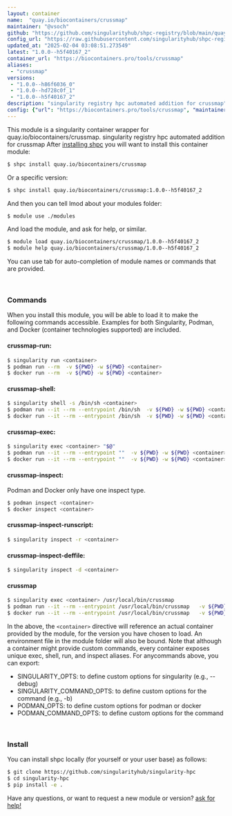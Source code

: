 ```yaml
---
layout: container
name:  "quay.io/biocontainers/crussmap"
maintainer: "@vsoch"
github: "https://github.com/singularityhub/shpc-registry/blob/main/quay.io/biocontainers/crussmap/container.yaml"
config_url: "https://raw.githubusercontent.com/singularityhub/shpc-registry/main/quay.io/biocontainers/crussmap/container.yaml"
updated_at: "2025-02-04 03:08:51.273549"
latest: "1.0.0--h5f40167_2"
container_url: "https://biocontainers.pro/tools/crussmap"
aliases:
 - "crussmap"
versions:
 - "1.0.0--h86f6036_0"
 - "1.0.0--hd728c0f_1"
 - "1.0.0--h5f40167_2"
description: "singularity registry hpc automated addition for crussmap"
config: {"url": "https://biocontainers.pro/tools/crussmap", "maintainer": "@vsoch", "description": "singularity registry hpc automated addition for crussmap", "latest": {"1.0.0--h5f40167_2": "sha256:3f2b0f1496053891e50cdd59f50eb2465bf5d87f631e3dd30ae492b9f5a8cc11"}, "tags": {"1.0.0--h86f6036_0": "sha256:58f5d8238be0f05125eeb118a0f21592ec2c1a502c2894b77c66d85f358a51c3", "1.0.0--hd728c0f_1": "sha256:0c339f63f187f37e8560abf2f83a9ea11ef436511b600a62922ca80f52f56386", "1.0.0--h5f40167_2": "sha256:3f2b0f1496053891e50cdd59f50eb2465bf5d87f631e3dd30ae492b9f5a8cc11"}, "docker": "quay.io/biocontainers/crussmap", "aliases": {"crussmap": "/usr/local/bin/crussmap"}}
---
```


This module is a singularity container wrapper for quay.io/biocontainers/crussmap.
singularity registry hpc automated addition for crussmap
After [installing shpc](#install) you will want to install this container module:


```bash
$ shpc install quay.io/biocontainers/crussmap
```

Or a specific version:

```bash
$ shpc install quay.io/biocontainers/crussmap:1.0.0--h5f40167_2
```

And then you can tell lmod about your modules folder:

```bash
$ module use ./modules
```

And load the module, and ask for help, or similar.

```bash
$ module load quay.io/biocontainers/crussmap/1.0.0--h5f40167_2
$ module help quay.io/biocontainers/crussmap/1.0.0--h5f40167_2
```

You can use tab for auto-completion of module names or commands that are provided.

<br>

### Commands

When you install this module, you will be able to load it to make the following commands accessible.
Examples for both Singularity, Podman, and Docker (container technologies supported) are included.

#### crussmap-run:

```bash
$ singularity run <container>
$ podman run --rm  -v ${PWD} -w ${PWD} <container>
$ docker run --rm  -v ${PWD} -w ${PWD} <container>
```

#### crussmap-shell:

```bash
$ singularity shell -s /bin/sh <container>
$ podman run --it --rm --entrypoint /bin/sh  -v ${PWD} -w ${PWD} <container>
$ docker run --it --rm --entrypoint /bin/sh  -v ${PWD} -w ${PWD} <container>
```

#### crussmap-exec:

```bash
$ singularity exec <container> "$@"
$ podman run --it --rm --entrypoint ""  -v ${PWD} -w ${PWD} <container> "$@"
$ docker run --it --rm --entrypoint ""  -v ${PWD} -w ${PWD} <container> "$@"
```

#### crussmap-inspect:

Podman and Docker only have one inspect type.

```bash
$ podman inspect <container>
$ docker inspect <container>
```

#### crussmap-inspect-runscript:

```bash
$ singularity inspect -r <container>
```

#### crussmap-inspect-deffile:

```bash
$ singularity inspect -d <container>
```


#### crussmap

```bash
$ singularity exec <container> /usr/local/bin/crussmap
$ podman run --it --rm --entrypoint /usr/local/bin/crussmap   -v ${PWD} -w ${PWD} <container> -c " $@"
$ docker run --it --rm --entrypoint /usr/local/bin/crussmap   -v ${PWD} -w ${PWD} <container> -c " $@"
```



In the above, the `<container>` directive will reference an actual container provided
by the module, for the version you have chosen to load. An environment file in the
module folder will also be bound. Note that although a container
might provide custom commands, every container exposes unique exec, shell, run, and
inspect aliases. For anycommands above, you can export:

 - SINGULARITY_OPTS: to define custom options for singularity (e.g., --debug)
 - SINGULARITY_COMMAND_OPTS: to define custom options for the command (e.g., -b)
 - PODMAN_OPTS: to define custom options for podman or docker
 - PODMAN_COMMAND_OPTS: to define custom options for the command

<br>

### Install

You can install shpc locally (for yourself or your user base) as follows:

```bash
$ git clone https://github.com/singularityhub/singularity-hpc
$ cd singularity-hpc
$ pip install -e .
```

Have any questions, or want to request a new module or version? [ask for help!](https://github.com/singularityhub/singularity-hpc/issues)